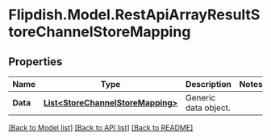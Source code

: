 # Flipdish.Model.RestApiArrayResultStoreChannelStoreMapping
## Properties

Name | Type | Description | Notes
------------ | ------------- | ------------- | -------------
**Data** | [**List&lt;StoreChannelStoreMapping&gt;**](StoreChannelStoreMapping.md) | Generic data object. | 

[[Back to Model list]](../README.md#documentation-for-models) [[Back to API list]](../README.md#documentation-for-api-endpoints) [[Back to README]](../README.md)

